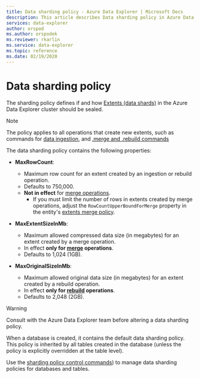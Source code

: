 ```yaml
---
title: Data sharding policy - Azure Data Explorer | Microsoft Docs
description: This article describes Data sharding policy in Azure Data Explorer.
services: data-explorer
author: orspod
ms.author: orspodek
ms.reviewer: rkarlin
ms.service: data-explorer
ms.topic: reference
ms.date: 02/19/2020
---
```

# Data sharding policy

The sharding policy defines if and how [Extents (data shards)](../management/extents-overview.md) in the Azure Data Explorer cluster should be sealed.

> [!NOTE]
> The policy applies to all operations that create new extents,
> such as commands for [data ingestion](../../ingest-data-overview.md#kusto-query-language-ingest-control-commands), and
> [.merge and .rebuild commands](./merge-extents.md)

The data sharding policy contains the following properties:

- **MaxRowCount**:
    - Maximum row count for an extent created by an ingestion or rebuild operation.
    - Defaults to 750,000.
    - **Not in effect** for [merge operations](mergepolicy.md).
        - If you must limit the number of rows in extents created by merge operations, adjust the `RowCountUpperBoundForMerge` property in the entity's [extents merge policy](mergepolicy.md).
- **MaxExtentSizeInMb**:
    - Maximum allowed compressed data size (in megabytes) for an extent created by a merge operation.
    - In effect **only for [merge](mergepolicy.md) operations**.
    - Defaults to 1,024 (1GB).

- **MaxOriginalSizeInMb**:
    - Maximum allowed original data size (in megabytes) for an extent created by a rebuild operation.
    - In effect **only for [rebuild](mergepolicy.md) operations**.
    - Defaults to 2,048 (2GB).

> [!WARNING]
> Consult with the Azure Data Explorer team before altering a data sharding policy.

When a database is created, it contains the default data sharding policy. This policy is inherited by all tables created in the database (unless the policy is explicitly overridden at the table level).

Use the [sharding policy control commands](../management/sharding-policy.md)) to manage data sharding policies for databases and tables.

